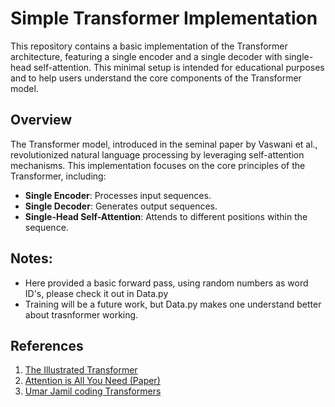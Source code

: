 # Simple Transformer Implementation

This repository contains a basic implementation of the Transformer architecture, featuring a single encoder and a single decoder with single-head self-attention. This minimal setup is intended for educational purposes and to help users understand the core components of the Transformer model.

## Overview

The Transformer model, introduced in the seminal paper by Vaswani et al., revolutionized natural language processing by leveraging self-attention mechanisms. This implementation focuses on the core principles of the Transformer, including:

- **Single Encoder**: Processes input sequences.
- **Single Decoder**: Generates output sequences.
- **Single-Head Self-Attention**: Attends to different positions within the sequence.

## Notes:
- Here provided a basic forward pass, using random numbers as word ID's, please check it out in Data.py 
- Training will be a future work, but Data.py makes one understand better about  trasnformer working.


## References

1. [The Illustrated Transformer](https://jalammar.github.io/illustrated-transformer/)
2. [Attention is All You Need (Paper)](https://arxiv.org/abs/1706.03762)
3. [Umar Jamil coding Transformers](https://youtu.be/ISNdQcPhsts?si=C1Xj60YPvXhCf-5R)


